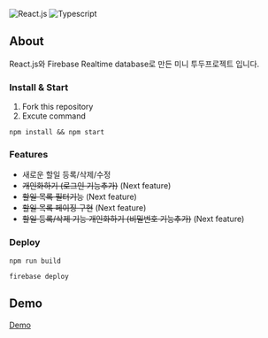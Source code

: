 ![React.js][React-image]
![Typescript][javascript-image]

<!-- ## Table of Contents -->

[javascript-image]: https://img.shields.io/badge/Typescript-%5E3.7.5-orange
[React-image]: https://img.shields.io/badge/React-%5E16.13-blue


## About <a name = "about"></a>

React.js와 Firebase Realtime database로 만든 미니 투두프로젝트 입니다.

### Install & Start

1. Fork this repository
2. Excute command
```
npm install && npm start
```

### Features
- 새로운 할일 등록/삭제/수정
- ~~개인화하기 (로그인 기능추가)~~ (Next feature)
- ~~할일 목록 필터기능~~ (Next feature)
- ~~할일 목록 페이징 구현~~ (Next feature)
- ~~할일 등록/삭제 기능 개인화하기 (비밀번호 기능추가)~~ (Next feature)


### Deploy

```
npm run build
```
```
firebase deploy
```

## Demo <a name = "demo"></a>

[Demo](https://todo-f1e63.web.app/)
